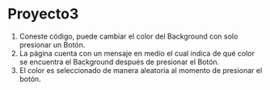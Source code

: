 # Proyecto3
1. Coneste código, puede cambiar el color del Background con solo presionar un
Botón.
2. La página cuenta con un mensaje en medio el cual indica de qué color se
encuentra el Background después de presionar el Botón.
3. El color es seleccionado de manera aleatoria al momento de presionar el botón.

